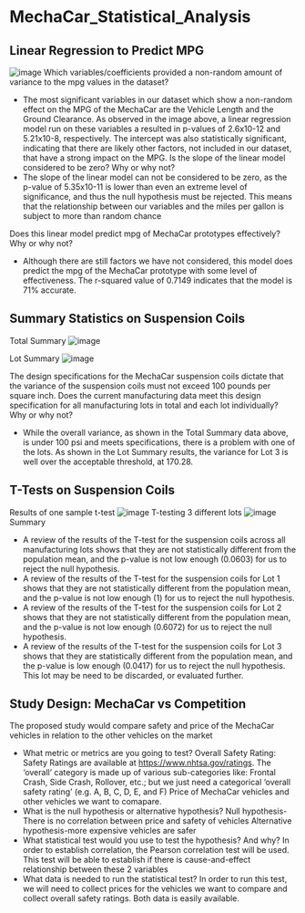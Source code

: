 # MechaCar_Statistical_Analysis
## Linear Regression to Predict MPG
![image](https://user-images.githubusercontent.com/96098938/163720881-e86205f0-9ba1-44be-abc9-aa8dc74f5610.png)
Which variables/coefficients provided a non-random amount of variance to the mpg values in the dataset?
* The most significant variables in our dataset which show a non-random effect on the MPG of the MechaCar are the Vehicle Length and the Ground Clearance. As observed in the image above, a linear regression model run on these variables a resulted in p-values of 2.6x10-12 and 5.21x10-8, respectively. The intercept was also statistically significant, indicating that there are likely other factors, not included in our dataset, that have a strong impact on the MPG.
Is the slope of the linear model considered to be zero? Why or why not?
* The slope of the linear model can not be considered to be zero, as the p-value of 5.35x10-11 is lower than even an extreme level of significance, and thus the null hypothesis must be rejected. This means that the relationship between our variables and the miles per gallon is subject to more than random chance

Does this linear model predict mpg of MechaCar prototypes effectively? Why or why not?
* Although there are still  factors we have not considered, this model does predict the mpg of the MechaCar prototype with some level of effectiveness. The r-squared value of 0.7149 indicates that the model is 71% accurate.

## Summary Statistics on Suspension Coils
Total Summary
![image](https://user-images.githubusercontent.com/96098938/163721175-49619460-8f7f-42dd-9539-1f9c2389acfb.png)

Lot Summary
![image](https://user-images.githubusercontent.com/96098938/163721139-f07e0e2e-de7a-46d2-8cde-3921b6395824.png)

The design specifications for the MechaCar suspension coils dictate that the variance of the suspension coils must not exceed 100 pounds per square inch. Does the current manufacturing data meet this design specification for all manufacturing lots in total and each lot individually? Why or why not?
* While the overall variance, as shown in the Total Summary data above, is under 100 psi and meets specifications, there is a problem with one of the lots. As shown in the Lot Summary results, the variance for Lot 3 is well over the acceptable threshold, at 170.28.


## T-Tests on Suspension Coils
Results of one sample t-test
![image](https://user-images.githubusercontent.com/96098938/163721369-eed88646-9835-4c19-9617-3a9a61c54c84.png)
T-testing 3 different lots
![image](https://user-images.githubusercontent.com/96098938/163721586-b753d45a-8807-43d6-9bfa-3cd8a6266640.png)
Summary
* A review of the results of the T-test for the suspension coils across all manufacturing lots shows that they are not statistically different from the population mean, and the p-value is not low enough (0.0603) for us to reject the null hypothesis.
* A review of the results of the T-test for the suspension coils for Lot 1 shows that they are not statistically different from the population mean, and the p-value is not low enough (1) for us to reject the null hypothesis.
* A review of the results of the T-test for the suspension coils for Lot 2 shows that they are not statistically different from the population mean, and the p-value is not low enough (0.6072) for us to reject the null hypothesis.
* A review of the results of the T-test for the suspension coils for Lot 3 shows that they are statistically different from the population mean, and the p-value is  low enough (0.0417) for us to reject the null hypothesis. This lot may be need to be discarded, or evaluated further. 


## Study Design: MechaCar vs Competition
The proposed study would compare safety and price of the MechaCar vehicles in relation to the other vehicles on the market
* What metric or metrics are you going to test?
 Overall Safety Rating: Safety Ratings are available at https://www.nhtsa.gov/ratings. The ‘overall’ category is made up of various sub-categories like: Frontal Crash, Side Crash, Rollover, etc.; but we just need a categorical ‘overall safety rating’ (e.g. A, B, C, D, E, and F)
Price of MechaCar vehicles and other vehicles we want to comapare. 
* What is the null hypothesis or alternative hypothesis?
Null hypothesis-There is no correlation between price and safety of vehicles
 Alternative hypothesis-more expensive vehicles are safer
* What statistical test would you use to test the hypothesis? And why?
In order to establish correlation, the Pearson correlation test will be used. This test will be able to establish if there is cause-and-effect relationship between these 2 variables
* What data is needed to run the statistical test?
In order to run this test, we will need to collect prices for the vehicles we want to compare and collect overall safety ratings. Both data is easily available.

